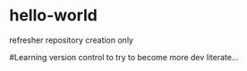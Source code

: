 # hello-world
refresher repository creation only

#Learning version control to try to become more dev literate...
